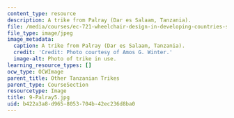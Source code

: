 ```yaml
---
content_type: resource
description: A trike from Palray (Dar es Salaam, Tanzania).
file: /media/courses/ec-721-wheelchair-design-in-developing-countries-spring-2009/b422a3a8d9658053704b42ec236d8ba0_9-Palray5.jpg
file_type: image/jpeg
image_metadata:
  caption: A trike from Palray (Dar es Salaam, Tanzania).
  credit: 'Credit: Photo courtesy of Amos G. Winter.'
  image-alt: Photo of trike in use.
learning_resource_types: []
ocw_type: OCWImage
parent_title: Other Tanzanian Trikes
parent_type: CourseSection
resourcetype: Image
title: 9-Palray5.jpg
uid: b422a3a8-d965-8053-704b-42ec236d8ba0
---
```

